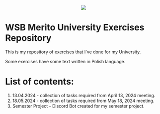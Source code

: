 <p align="center">
  <img src="https://github.com/bartolono/PODSTAWY-PROGRAMOWANIA-MERITO/assets/78920745/d87846cb-29a0-424f-8957-7ff857fc4d28"
</p>

# WSB Merito University Exercises Repository
This is my repository of exercises that I've done for my University.

Some exercises have some text written in Polish language.

# List of contents:
1. 13.04.2024 - collection of tasks required from April 13, 2024 meeting.
2. 18.05.2024 - collection of tasks required from May 18, 2024 meeting.
3. Semester Project - Discord Bot created for my semester project.

